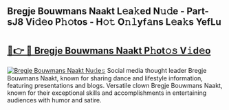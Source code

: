 ## Bregje Bouwmans Naakt L𝚎a𝚔ed N𝚞𝚍e - Part-sJ8 Vi𝚍𝚎o P𝚑𝚘tos - H𝚘𝚝 O𝚗𝚕yf𝚊ns L𝚎a𝚔s YefLu

# <h2><a href="http://kf2d24.oniu.top/?m=Bregje+Bouwmans+Naakt">🔗👉 🔴 Bregje Bouwmans Naakt P𝚑ot𝚘𝚜 V𝚒d𝚎o</a></h2>

[![Bregje Bouwmans Naakt Nu𝚍e𝚜](https://i.imgur.com/0qMVB7G.gif)](http://kf2d24.oniu.top/?m=Bregje+Bouwmans+Naakt)
Social media thought leader Bregje Bouwmans Naakt, known for sharing dance and lifestyle information, featuring presentations and blogs. Versatile clown Bregje Bouwmans Naakt, known for their exceptional skills and accomplishments in entertaining audiences with humor and satire.  

